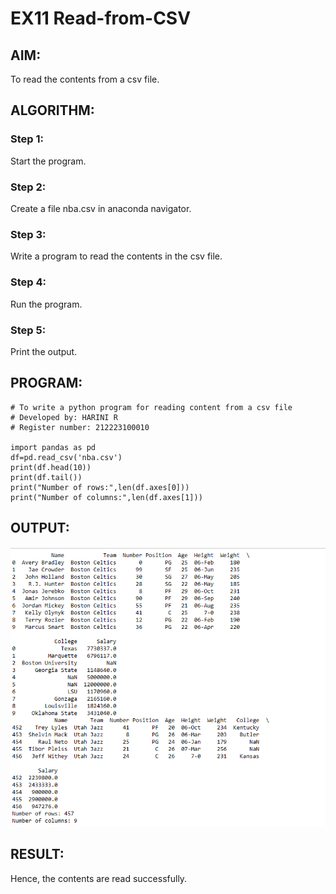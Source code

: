 # EX11 Read-from-CSV

## AIM:
To read the contents from a csv file.

## ALGORITHM:
### Step 1:
Start the program.
### Step 2:
Create a file nba.csv in anaconda navigator.
### Step 3:
Write a program to read the contents in the csv file.
### Step 4:
Run the program.
### Step 5:
Print the output.

## PROGRAM:
```
# To write a python program for reading content from a csv file
# Developed by: HARINI R
# Register number: 212223100010

import pandas as pd
df=pd.read_csv('nba.csv')
print(df.head(10))
print(df.tail())
print("Number of rows:",len(df.axes[0]))
print("Number of columns:",len(df.axes[1]))
```
## OUTPUT:
![alt text](csv.png)
## RESULT:
Hence, the contents are read successfully.